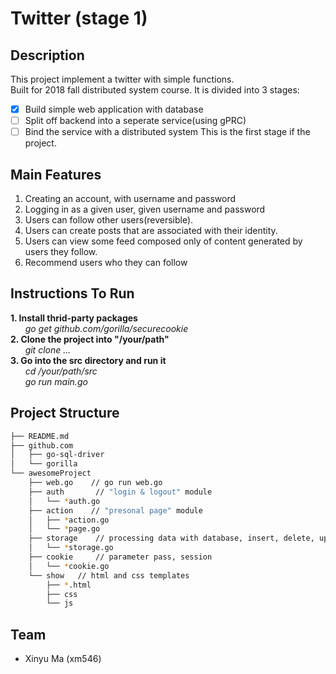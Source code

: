 # Twitter (stage 1)

## Description
This project implement a twitter with simple functions.  
Built for 2018 fall distributed system course.
It is divided into 3 stages:
- [x] Build simple web application with database
- [ ] Split off backend into a seperate service(using gPRC)
- [ ] Bind the service with a distributed system
This is the first stage if the project.

## Main Features
1. Creating an account, with username and password
2. Logging in as a given user, given username and password
3. Users can follow other users(reversible).
4. Users can create posts that are associated with their identity.
5. Users can view some feed composed only of content generated by users they follow.
6. Recommend users who they can follow

## Instructions To Run
**1. Install thrid-party packages**   
&nbsp;&nbsp;&nbsp;&nbsp;&nbsp;&nbsp;*go get github.com/gorilla/securecookie*  
**2. Clone the project into "/your/path"**  
&nbsp;&nbsp;&nbsp;&nbsp;&nbsp;&nbsp;*git clone ...*   
**3. Go into the src directory and run it**  
&nbsp;&nbsp;&nbsp;&nbsp;&nbsp;&nbsp;*cd /your/path/src*  
&nbsp;&nbsp;&nbsp;&nbsp;&nbsp;&nbsp;*go run main.go*

## Project Structure
```bash
├── README.md
├── github.com
│   ├── go-sql-driver
│   └── gorilla 
└── awesomeProject
    ├── web.go    // go run web.go
    ├── auth       // "login & logout" module
    │   └── *auth.go
    ├── action    // "presonal page" module
    │   ├── *action.go
    │   └── *page.go
    ├── storage    // processing data with database, insert, delete, update
    │   └── *storage.go
    ├── cookie     // parameter pass, session
    │   └── *cookie.go
    └── show   // html and css templates
        ├── *.html
        ├── css
        └── js
```

## Team
- Xinyu Ma (xm546)
